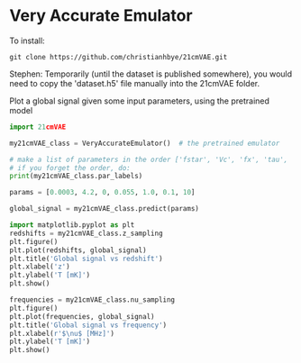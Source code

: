 # Very Accurate Emulator

To install:
```
git clone https://github.com/christianhbye/21cmVAE.git
```

Stephen: Temporarily (until the dataset is published somewhere), you would need to copy the 'dataset.h5' file manually into the 21cmVAE folder.

Plot a global signal given some input parameters, using the pretrained model
```python
import 21cmVAE

my21cmVAE_class = VeryAccurateEmulator()  # the pretrained emulator

# make a list of parameters in the order ['fstar', 'Vc', 'fx', 'tau', 'alpha', 'nu_min', 'Rmfp']
# if you forget the order, do:
print(my21cmVAE_class.par_labels)

params = [0.0003, 4.2, 0, 0.055, 1.0, 0.1, 10]

global_signal = my21cmVAE_class.predict(params)

import matplotlib.pyplot as plt
redshifts = my21cmVAE_class.z_sampling
plt.figure()
plt.plot(redshifts, global_signal)
plt.title('Global signal vs redshift')
plt.xlabel('z')
plt.ylabel('T [mK]')
plt.show()

frequencies = my21cmVAE_class.nu_sampling
plt.figure()
plt.plot(frequencies, global_signal)
plt.title('Global signal vs frequency')
plt.xlabel(r'$\nu$ [MHz]')
plt.ylabel('T [mK]')
plt.show()
```
